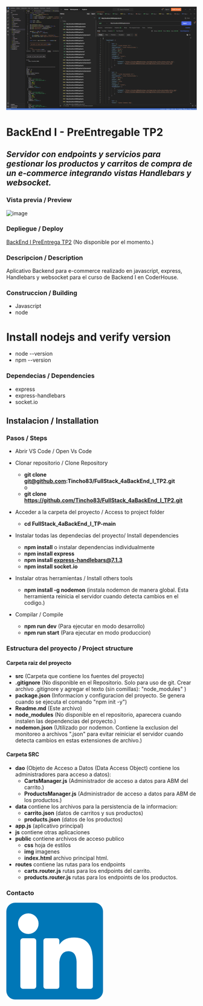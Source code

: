 ![image](/src/public/img/demo.PNG)
# BackEnd I - PreEntregable TP2
## _Servidor con endpoints y servicios para gestionar los productos y carritos de compra de un e-commerce integrando vistas Handlebars y websocket._  
  
### Vista previa / Preview
![image](/src/public/img/demo.gif)

### Depliegue / Deploy
[BackEnd I PreEntrega TP2](https://ecommbackend1b.netlify.app/) (No disponible por el momento.)

### Descripcion / Description
Aplicativo Backend para e-commerce realizado en javascript, express, Handlebars y websocket para el curso de Backend I en CoderHouse.  


### Construccion / Building
-  Javascript
-  node

# Install nodejs and verify version
   - node --version
   - npm --version

### Dependecias / Dependencies
-  express
-  express-handlebars
-  socket.io

## Instalacion / Installation
### Pasos / Steps
- Abrir VS Code / Open Vs Code
- Clonar repositorio / Clone Repository
   -  **git clone git@github.com:Tincho83/FullStack_4aBackEnd_I_TP2.git**  
   o  
   -  **git clone https://github.com/Tincho83/FullStack_4aBackEnd_I_TP2.git**

- Acceder a la carpeta del proyecto / Access to project folder
   - **cd FullStack_4aBackEnd_I_TP-main**

- Instalar todas las dependecias del proyecto/ Install dependencies
   - **npm install**
   o instalar dependencias individualmente
   - **npm install express**
   - **npm install express-handlebars@7.1.3**
   - **npm install socket.io**

- Instalar otras herramientas / Install others tools
   - **npm install -g nodemon** (instala nodemon de manera global. Esta herramienta reinicia el servidor cuando detecta cambios en el codigo.)
   
- Compilar / Compile
   - **npm run dev** (Para ejecutar en modo desarrollo)
   - **npm run start** (Para ejecutar en modo produccion)

### Estructura del proyecto / Project structure

#### Carpeta raiz del proyecto
   -  **src** (Carpeta que contiene los fuentes del proyecto)
   -  **.gitignore** (No disponible en el Repositorio. Solo para uso de git. Crear archivo .gitignore y agregar el texto (sin comillas): "node_modules" )
   -  **package.json** (Informacion y configuracion del proyecto. Se genera cuando se ejecuta el comando "npm init -y")
   -  **Readme.md** (Este archivo)   
   -  **node_modules** (No disponible en el repositorio, aparecera cuando instalen las dependencias del proyecto.)
   -  **nodemon.json**  (Utilizado por nodemon. Contiene la exclusion del monitoreo a archivos ".json" para evitar reiniciar el servidor cuando detecta cambios en estas extensiones de archivo.)

#### Carpeta SRC
   -  **dao** (Objeto de Acceso a Datos (Data Access Object) contiene los administradores para acceso a datos):
      - **CartsManager.js** (Administrador de acceso a datos para ABM del carrito.)
      - **ProductsManager.js**  (Administrador de acceso a datos para ABM de los productos.)
   -  **data** contiene los archivos para la persistencia de la informacion:
      -  **carrito.json** (datos de carritos y sus productos)
      -  **products.json** (datos de los productos)
   - **app.js** (aplicativo principal)
   -  **js** contiene otras aplicaciones
   - **public** contiene archivos de acceso publico
      - **css** hoja de estilos
      - **img** imagenes
      - **index.html** archivo principal html.
   - **routes** contiene las rutas para los endpoints
      - **carts.router.js** rutas para los endpoints del carrito.
      - **products.router.js** rutas para los endpoints de los productos.


### Contacto
[![N|Solid](/src/public/img/linkedin.png)](https://www.linkedin.com/in/martin-hernandez-9b7154215)
